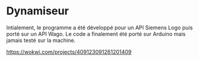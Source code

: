 # Dynamiseur
Intialement, le programme a été développé pour un API Siemens Logo puis porté sur un API Wago.
Le code a finalement été porté sur Arduino mais jamais testé sur la machine.

https://wokwi.com/projects/409123091261201409
